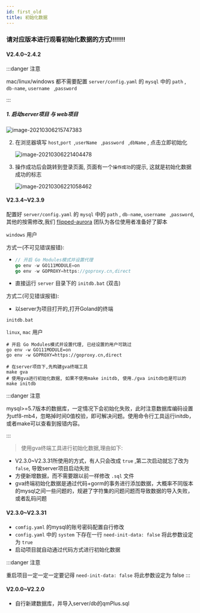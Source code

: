 ```yaml
---
id: first_old
title: 初始化数据
---
```


### 请对应版本进行观看初始化数据的方式!!!!!!!

#### V2.4.0~2.4.2

:::danger 注意

mac/linux/windows 都不需要配置 `server/config.yaml` 的 `mysql` 中的 `path` , `db-name`, `username ` ,`password`

:::

##### 1. 启动server项目 与 web项目

![image-20210306215747383](../static/img/image-20210306215747383.png)

2. 在浏览器填写 `host`,`port `,`userName ` ,`password ` ,`dbName` , 点击立即初始化

   ![image-20210306221404478](../static/img/image-20210306221404478.png)

3. 操作成功后会跳转到登录页面, 页面有一个`操作成功`的提示, 这就是初始化数据成功的标志

   ![image-20210306221058462](../static/img/image-20210306221058462.png)

#### V2.3.4~V2.3.9

配置好 `server/config.yaml` 的 `mysql` 中的 `path` , `db-name`, `username ` ,`password`,其他的按需修改,我们 [flipped-aurora](https://github.com/flipped-aurora) 团队为各位使用者准备好了脚本

`windows` 用户

方式一(不可见错误报错):

- ```go
  // 开启 Go Modules模式并设置代理
  go env -w GO111MODULE=on
  go env -w GOPROXY=https://goproxy.cn,direct
  ```

- 直接运行 `server` 目录下的 `initdb.bat` (双击)

方式二(可见错误报错):

- 以server为项目打开的,打开Goland的终端

```shell script
initdb.bat
```

`linux`, `mac` 用户

```shell
# 开启 Go Modules模式并设置代理, 已经设置的用户可跳过
go env -w GO111MODULE=on
go env -w GOPROXY=https://goproxy.cn,direct

# 在server项目下,先构建gva终端工具
make gva
# 使用gva进行初始化数据, 如果不使用make initdb, 使用./gva initdb也是可以的
make initdb
```

:::danger 注意

mysql>=5.7版本的数据库，一定情况下会初始化失败，此时注意数据库编码设置为utf8-mb4，忽略掉时间0值校验，即可解决问题。使用命令行工具运行initdb，或者make可以查看到报错内容。

:::

> 使用gva终端工具进行初始化数据,理由如下:

- V2.3.0~V2.3.31所使用的方式，有人只会改成 `true` ,第二次启动就忘了改为 `false`, 导致server项目启动失败
- 方便新增数据，而不需要跟以前一样修改 `.sql` 文件
- gva终端初始化数据是通过代码+gorm的事务进行添加数据，大概率不同版本的mysql之间一些问题的，规避了字符集的问题问题而导致数据的导入失败，或者乱码问题

#### V2.3.0~V2.3.31

- `comfig.yaml` 的mysql的账号密码配置自行修改
- `config.yaml` 中的 `system` 下存在一行 `need-init-data: false` 将此参数设定为 `true` 
- 启动项目就自动通过代码方式进行初始化数据 

:::danger 注意

重启项目一定一定一定要记得  `need-init-data: false` 将此参数设定为 false 
:::

#### V2.0.0~V2.2.0

- 自行新建数据库，并导入server/db的qmPlus.sql
